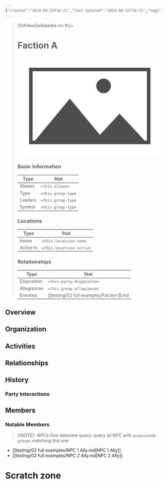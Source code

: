 ```yaml
---
{"created":"2024-04-25T16:21","last-updated":"2024-04-25T16:21","tags":["Group/Faction"],"aliases":null,"group-type":null,"group-leaders":null,"group-symbol":null,"locations-home":null,"locations-active":null,"party-disposition":null,"group-allegiances":null,"group-enemies":"[[Faction B]]","publish":true,"note-icon":"faction","templater":["[[template - faction]]"],"path":"testing/02 full examples/Faction A.md","permalink":"/testing/02-full-examples/faction-a/","PassFrontmatter":true}
---
```



> [!infobox|wikipedia no-th]+
> # Faction A
> ![placeholder.bmp](../../A%20Assets/placeholder.bmp)
> ### Basic Information
> | Type |  Stat |
> | --- | --- |
> | Aliases | `=this.aliases` |
> | Type | `=this.group-type` |
> | Leaders | `=this.group-type` |
> | Symbol | `=this.group-type` |
> ### Locations
> | Type |  Stat |
> | --- | --- |
> | Home | `=this.locations-home` |
> | Active in | `=this.locations-active` |
> ### Relationships
> | Type |  Stat |
> | --- | --- |
> | Disposition | `=this.party-disposition` |
> | Allegiances | `=this.group-allegiances` |
> | Enemies | [[testing/02 full examples/Faction B.md|Faction B]]  |


## Overview


## Organization


## Activities


## Relationships


## History


### Party Interactions

## Members


### Notable Members


> [!NOTE]- NPCs
> One dataview query: query all NPC with `associated-groups` matching this one

- [[testing/02 full examples/NPC 1 Ally.md|NPC 1 Ally]]
- [[testing/02 full examples/NPC 2 Ally.md|NPC 2 Ally]]


# Scratch zone





